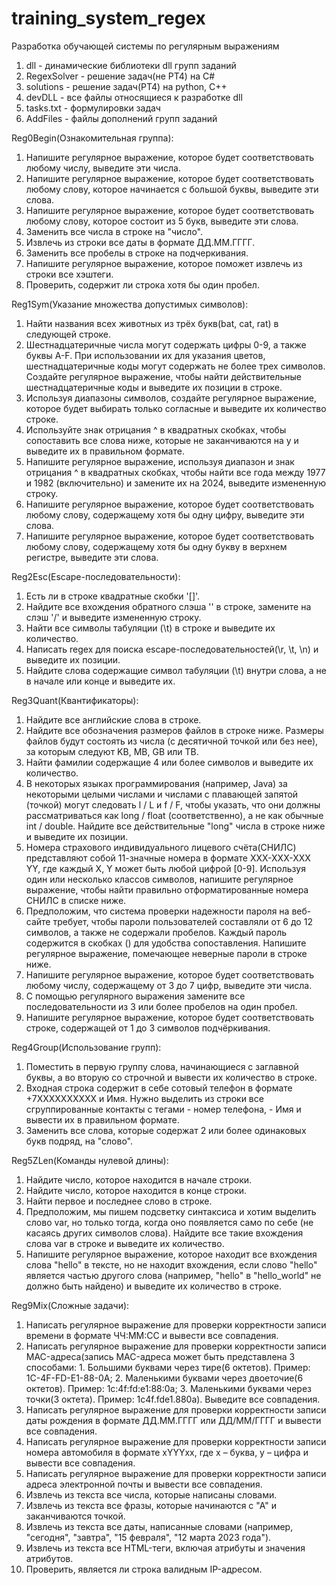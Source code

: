# training_system_regex
Разработка обучающей системы по регулярным выражениям

1) dll - динамические библиотеки dll групп заданий
2) RegexSolver - решение задач(не PT4) на C#
3) solutions - решение задач(PT4) на python, C++
4) devDLL - все файлы относящиеся к разработке dll
5) tasks.txt - формулировки задач
6) AddFiles - файлы дополнений групп заданий

Reg0Begin(Ознакомительная группа):
1) Напишите регулярное выражение, которое будет соответствовать любому числу, выведите эти числа.
2) Напишите регулярное выражение, которое будет соответствовать любому cлову, которое начинается с большой буквы, выведите эти слова.
3) Напишите регулярное выражение, которое будет соответствовать любому cлову, которое состоит из 5 букв, выведите эти слова.
4) Заменить все числа в строке на "число".
5) Извлечь из строки все даты в формате ДД.ММ.ГГГГ.
6) Заменить все пробелы в строке на подчеркивания.
7) Напишите регулярное выражение, которое поможет извлечь из строки все хэштеги.
8) Проверить, содержит ли строка хотя бы один пробел.


Reg1Sym(Указание множества допустимых символов):
1) Найти названия всех животных из трёх букв(bat, cat, rat) в следующей строке.
2) Шестнадцатеричные числа могут содержать цифры 0-9, а также буквы A-F. При использовании их для указания цветов, шестнадцатеричные коды могут содержать не более трех символов. Создайте регулярное выражение, чтобы найти действительные шестнадцатеричные коды и выведите их позиции в строке.
3) Используя диапазоны символов, создайте регулярное выражение, которое будет выбирать только согласные и выведите их количество строке.
4) Используйте знак отрицания ^ в квадратных скобках, чтобы сопоставить все слова ниже, которые не заканчиваются на y и выведите их в правильном формате.
5) Напишите регулярное выражение, используя диапазон и знак отрицания ^ в квадратных скобках, чтобы найти все года между 1977 и 1982 (включительно) и замените их на 2024, выведите измененную строку.
6) Напишите регулярное выражение, которое будет соответствовать любому слову, содержащему хотя бы одну цифру, выведите эти слова.
7) Напишите регулярное выражение, которое будет соответствовать любому слову, содержащему хотя бы одну букву в верхнем регистре, выведите эти слова.


Reg2Esc(Escape-последовательности):
1) Есть ли в строке квадратные скобки '[]'.
2) Найдите все вхождения обратного слэша '\' в строке, замените на слэш '/' и выведите измененную строку.
3) Найти все символы табуляции (\t) в строке и выведите их количество.
4) Написать regex для поиска escape-последовательностей(\r, \t, \n) и выведите их позиции.
5) Найдите слова содержащие символ табуляции (\t) внутри слова, а не в начале или конце и выведите их.


Reg3Quant(Квантификаторы):
1) Найдите все английские слова в строке.
2) Найдите все обозначения размеров файлов в строке ниже. Размеры файлов будут состоять из числа (с десятичной точкой или без нее), за которым следуют KB, MB, GB или TB.
3) Найти фамилии содержащие 4 или более символов и выведите их количество.
4) В некоторых языках программирования (например, Java) за некоторыми целыми числами и числами с плавающей запятой (точкой) могут следовать l / L и f / F, чтобы указать, что они должны рассматриваться как long / float (соответственно), а не как обычные int / double. Найдите все действительные "long" числа в строке ниже и выведите их позиции.
5) Номера страхового индивидуального лицевого счёта(СНИЛС) представляют собой 11-значные номера в формате ХХХ-ХХХ-ХХХ YY, где каждый X, Y может быть любой цифрой [0-9]. Используя один или несколько классов символов, напишите регулярное выражение, чтобы найти правильно отформатированные номера СНИЛС в списке ниже.
6) Предположим, что система проверки надежности пароля на веб-сайте требует, чтобы пароли пользователей составляли от 6 до 12 символов, а также не содержали пробелов. Каждый пароль содержится в скобках () для удобства сопоставления. Напишите регулярное выражение, помечающее неверные пароли в строке ниже.
7) Напишите регулярное выражение, которое будет соответствовать любому числу, содержащему от 3 до 7 цифр, выведите эти числа.
8) С помощью регулярного выражения замените все последовательности из 3 или более пробелов на один пробел.
9) Напишите регулярное выражение, которое будет соответствовать строке, содержащей от 1 до 3 символов подчёркивания.


Reg4Group(Использование групп):
1) Поместить в первую группу слова, начинающиеся с заглавной буквы, а во вторую со строчной и вывести их количество в строке.
2) Входная строка содержит в себе сотовый телефон в формате +7XXXXXXXXXX и Имя. Нужно выделить из строки все сгруппированные контакты с тегами <tel> - номер телефона, <name> - Имя и вывести их в правильном формате.
3) Заменить все слова, которые содержат 2 или более одинаковых букв подряд, на "слово".


Reg5ZLen(Команды нулевой длины):
1) Найдите число, которое находится в начале строки.
2) Найдите число, которое находится в конце строки.
3) Найти первое и последнее слово в строке.
4) Предположим, мы пишем подсветку синтаксиса и хотим выделить слово var, но только тогда, когда оно появляется само по себе (не касаясь других символов слова). Найдите все такие вхождения слова var в строке и выведите их количество.
5) Напишите регулярное выражение, которое находит все вхождения слова "hello" в тексте, но не находит вхождения, если слово "hello" является частью другого слова (например, "hello" в "hello_world" не должно быть найдено) и выведите их количество в строке.


Reg9Mix(Сложные задачи):
1) Написать регулярное выражение для проверки корректности записи времени в формате ЧЧ:ММ:СС и вывести все совпадения.
2) Написать регулярное выражение для проверки корректности записи MAC-адреса(запись MAC-адреса может быть представлена 3 способами: 1. Большими буквами через тире(6 октетов). Пример: 1C-4F-FD-E1-88-0A; 2. Маленькими буквами через двоеточие(6 октетов). Пример: 1c:4f:fd:e1:88:0a; 3. Маленькими буквами через точки(3 октета). Пример: 1c4f.fde1.880a). Выведите все совпадения.
3) Написать регулярное выражение для проверки корректности записи даты рождения в формате ДД.ММ.ГГГГ или ДД/ММ/ГГГГ и вывести все совпадения.
4) Написать регулярное выражение для проверки корректности записи номера автомобиля в формате xYYYxx, где x – буква, y – цифра и вывести все совпадения.
5) Написать регулярное выражение для проверки корректности записи адреса электронной почты и вывести все совпадения.
6) Извлечь из текста все числа, которые написаны словами.
7) Извлечь из текста все фразы, которые начинаются с "А" и заканчиваются точкой.
8) Извлечь из текста все даты, написанные словами (например, "сегодня", "завтра", "15 февраля", "12 марта 2023 года").
9) Извлечь из текста все HTML-теги, включая атрибуты и значения атрибутов.
10) Проверить, является ли строка валидным IP-адресом.
